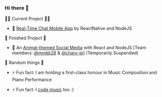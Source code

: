 ### Hi there 👋

✍🏻 Current Project ✍🏻

- 🔭 [Real-Time Chat Mobile App](https://github.com/leonkwan46/MSc_FinalProject_ChatApp) by ReactNative and NodeJS

📝 Finished Project 📝

- 🌱 An [Animal-themed Social Media](https://github.com/leonkwan46/animal_social_media) with React and NodeJS [Team members: [@mmkk28](https://github.com/mmkk28) & [@charo-jp](https://github.com/charo-jp)] (Temporarily Suspended)

🥴 Random things 🥴

- ⚡ Fun fact: I am holding a first-class honour in Music Composition and Piano Performance

- ⚡ Fun fact: I [code music](https://github.com/leonkwan46/CodingMusic) too :)

<!--
**leonkwan46/leonkwan46** is a ✨ _special_ ✨ repository because its `README.md` (this file) appears on your GitHub profile.

Here are some ideas to get you started:

- 🔭 I’m currently working on ...
- 🌱 I’m currently learning ...
- 👯 I’m looking to collaborate on ...
- 🤔 I’m looking for help with ...
- 💬 Ask me about ...
- 📫 How to reach me: ...
- 😄 Pronouns: ...
- ⚡ Fun fact: ...
-->
